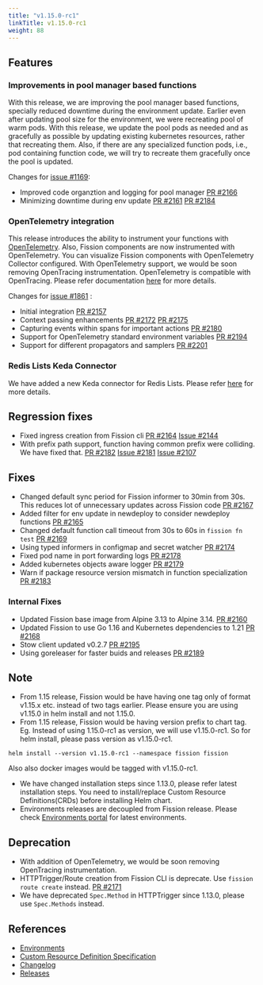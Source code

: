 ```yaml
---
title: "v1.15.0-rc1"
linkTitle: v1.15.0-rc1
weight: 88
---
```


## Features

### Improvements in pool manager based functions

With this release, we are improving the pool manager based functions, specially reduced downtime during the environment update.
Earlier even after updating pool size for the environment, we were recreating pool of warm pods.
With this release, we update the pool pods as needed and as gracefully as possible by updating existing kubernetes resources, rather that recreating them.
Also, if there are any specialized function pods, i.e., pod containing function code, we will try to recreate them gracefully once the pool is updated.

Changes for [issue #1169](https://github.com/fission/fission/issues/1169):

- Improved code organztion and logging for pool manager [PR #2166](https://github.com/fission/fission/pull/2166)
- Minimizing downtime during env update [PR #2161](https://github.com/fission/fission/pull/2161) [PR #2184](https://github.com/fission/fission/pull/2184)

### OpenTelemetry integration

This release introduces the ability to instrument your functions with [OpenTelemetry](https://opentelemetry.io/).
Also, Fission components are now instrumented with OpenTelemetry.
You can visualize Fission components with OpenTelemetry Collector configured.
With OpenTelemetry support, we would be soon removing OpenTracing instrumentation.
OpenTelemetry is compatible with OpenTracing.
Please refer documentation [here](/docs/usage/observability/opentelemetry/) for more details.

Changes for [issue #1861](https://github.com/fission/fission/issues/1861) :

- Initial integration [PR #2157](https://github.com/fission/fission/pull/2157)
- Context passing enhancements [PR #2172](https://github.com/fission/fission/pull/2172) [PR #2175](https://github.com/fission/fission/pull/2175)
- Capturing events within spans for important actions [PR #2180](https://github.com/fission/fission/pull/2180)
- Support for OpenTelemetry standard environment variables [PR #2194](https://github.com/fission/fission/pull/2194)
- Support for different propagators and samplers [PR #2201](https://github.com/fission/fission/pull/2201)

### Redis Lists Keda Connector

We have added a new Keda connector for Redis Lists. Please refer [here](/docs/usage/triggers/message-queue-trigger-kind-keda/redis/) for more details.

## Regression fixes

- Fixed ingress creation from Fission cli [PR #2164](https://github.com/fission/fission/pull/2164) [Issue #2144](https://github.com/fission/fission/issues/2144)
- With prefix path support, function having common prefix were colliding. We have fixed that. [PR #2182](https://github.com/fission/fission/pull/2182) [Issue #2181](https://github.com/fission/fission/issues/2181) [Issue #2107](https://github.com/fission/fission/issues/2107)

## Fixes

- Changed default sync period for Fission informer to 30min from 30s. This reduces lot of unnecessary updates across Fission code [PR #2167](https://github.com/fission/fission/pull/2167)
- Added filter for env update in newdeploy to consider newdeploy functions [PR #2165](https://github.com/fission/fission/pull/2165)
- Changed default function call timeout from 30s to 60s in `fission fn test` [PR #2169](https://github.com/fission/fission/pull/2169)
- Using typed informers in configmap and secret watcher [PR #2174](https://github.com/fission/fission/pull/2174)
- Fixed pod name in port forwarding logs [PR #2178](https://github.com/fission/fission/pull/2178)
- Added kubernetes objects aware logger [PR #2179](https://github.com/fission/fission/pull/2179)
- Warn if package resource version mismatch in function specialization [PR #2183](https://github.com/fission/fission/pull/2183)

### Internal Fixes

- Updated Fission base image from Alpine 3.13 to Alpine 3.14. [PR #2160](https://github.com/fission/fission/pull/2160)
- Updated Fission to use Go 1.16 and Kubernetes dependencies to 1.21 [PR #2168](https://github.com/fission/fission/pull/2168)
- Stow client updated v0.2.7 [PR #2195](https://github.com/fission/fission/pull/2195)
- Using goreleaser for faster buids and releases [PR #2189](https://github.com/fission/fission/pull/2189)

## Note

- From 1.15 release, Fission would be have having one tag only of format v1.15.x etc. instead of two tags earlier. Please ensure you are using v1.15.0 in helm install and not 1.15.0.
- From 1.15 release, Fission would be having version prefix to chart tag.
  Eg. Instead of using 1.15.0-rc1 as version, we will use v1.15.0-rc1.
  So for helm install, please pass version as v1.15.0-rc1.

```shell
helm install --version v1.15.0-rc1 --namespace fission fission
```

Also also docker images would be tagged with v1.15.0-rc1.

- We have changed installation steps since 1.13.0, please refer latest installation steps. You need to install/replace Custom Resource Definitions(CRDs) before installing Helm chart.
- Environments releases are decoupled from Fission release. Please check [Environments portal](https://environments.fission.io/) for latest environments.

## Deprecation

- With addition of OpenTelemetry, we would be soon removing OpenTracing instrumentation.
- HTTPTrigger/Route creation from Fission CLI is deprecate. Use `fission route create` instead. [PR #2171](https://github.com/fission/fission/pull/2171)
- We have deprecated `Spec.Method` in HTTPTrigger since 1.13.0, please use `Spec.Methods` instead.

## References

- [Environments](https://environments.fission.io/)
- [Custom Resource Definition Specification](https://doc.crds.dev/github.com/fission/fission)
- [Changelog](https://github.com/fission/fission/blob/master/CHANGELOG.md)
- [Releases](https://github.com/fission/fission/releases)

